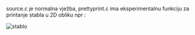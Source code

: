 source.c je normalna vježba, prettyprint.c ima eksperimentalnu funkciju za printanje stabla u 2D obliku npr : 

![stablo](https://i.imgur.com/I8wgW9k.png)

[](https://github.com/lovregradac/bst-prettyprint)